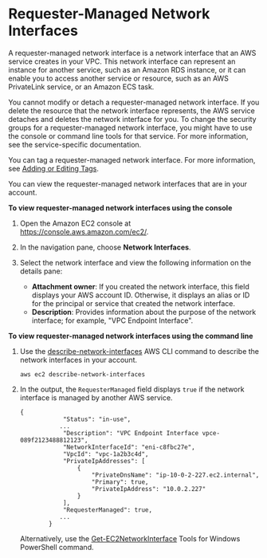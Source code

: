 # Requester\-Managed Network Interfaces<a name="requester-managed-eni"></a>

A requester\-managed network interface is a network interface that an AWS service creates in your VPC\. This network interface can represent an instance for another service, such as an Amazon RDS instance, or it can enable you to access another service or resource, such as an AWS PrivateLink service, or an Amazon ECS task\.

You cannot modify or detach a requester\-managed network interface\. If you delete the resource that the network interface represents, the AWS service detaches and deletes the network interface for you\. To change the security groups for a requester\-managed network interface, you might have to use the console or command line tools for that service\. For more information, see the service\-specific documentation\.

You can tag a requester\-managed network interface\. For more information, see [Adding or Editing Tags](using-eni.md#eni_add_edit_tags)\.

You can view the requester\-managed network interfaces that are in your account\.

**To view requester\-managed network interfaces using the console**

1. Open the Amazon EC2 console at [https://console\.aws\.amazon\.com/ec2/](https://console.aws.amazon.com/ec2/)\.

1. In the navigation pane, choose **Network Interfaces**\.

1. Select the network interface and view the following information on the details pane:
   + **Attachment owner**: If you created the network interface, this field displays your AWS account ID\. Otherwise, it displays an alias or ID for the principal or service that created the network interface\.
   + **Description**: Provides information about the purpose of the network interface; for example, "VPC Endpoint Interface"\.

**To view requester\-managed network interfaces using the command line**

1. Use the [describe\-network\-interfaces](https://docs.aws.amazon.com/cli/latest/reference/ec2/describe-network-interfaces.html) AWS CLI command to describe the network interfaces in your account\. 

   ```
   aws ec2 describe-network-interfaces
   ```

1. In the output, the `RequesterManaged` field displays `true` if the network interface is managed by another AWS service\.

   ```
   {
               "Status": "in-use",
              ...
               "Description": "VPC Endpoint Interface vpce-089f2123488812123", 
               "NetworkInterfaceId": "eni-c8fbc27e", 
               "VpcId": "vpc-1a2b3c4d", 
               "PrivateIpAddresses": [
                   {
                       "PrivateDnsName": "ip-10-0-2-227.ec2.internal", 
                       "Primary": true, 
                       "PrivateIpAddress": "10.0.2.227"
                   }
               ], 
               "RequesterManaged": true, 
              ...
           }
   ```

   Alternatively, use the [Get\-EC2NetworkInterface](https://docs.aws.amazon.com/powershell/latest/reference/items/Get-EC2NetworkInterface.html) Tools for Windows PowerShell command\.